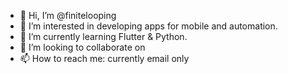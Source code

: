 - 👋 Hi, I’m @finitelooping
- 👀 I’m interested in developing apps for mobile and automation.
- 🌱 I’m currently learning Flutter & Python.
- 💞️ I’m looking to collaborate on 
- 📫 How to reach me: currently email only

<!---
finitelooping/finitelooping is a ✨ special ✨ repository because its `README.md` (this file) appears on your GitHub profile.
You can click the Preview link to take a look at your changes.
--->
